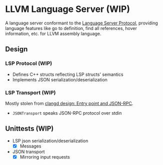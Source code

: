 # LLVM Language Server (WIP)

A language server conformant to the [Language Server Protocol](https://microsoft.github.io/language-server-protocol/), providing language features like go to definition, find all references, hover information, etc. for LLVM assembly language.

## Design

### LSP Protocol (WIP)

- Defines C++ structs reflecting LSP structs' semantics
- Implements JSON serialization/deserialization

### LSP Transport (WIP)

Mostly stolen from [clangd design: Entry point and JSON-RPC](https://clangd.llvm.org/design/code#entry-point-and-json-rpc).

- `JSONTransport` speaks JSON-RPC protocol over stdin

## Unittests (WIP)

- LSP json serialization/deserialization
  - [x] Messages
- JSON transport
  - [x] Mirroring input requests
